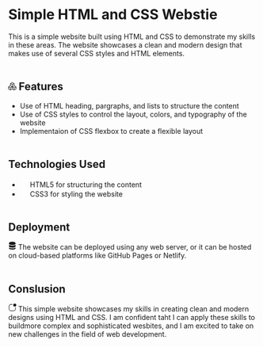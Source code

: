 # Simple HTML and CSS Webstie

This is a simple website built using HTML and CSS to demonstrate my skills in these areas. The website showcases a clean and modern design that makes use of several CSS styles and HTML elements.
<br><br>
## <svg xmlns="http://www.w3.org/2000/svg" width="16" height="16" fill="currentColor" class="bi bi-boxes" viewBox="0 0 16 16"> <path d="M7.752.066a.5.5 0 0 1 .496 0l3.75 2.143a.5.5 0 0 1 .252.434v3.995l3.498 2A.5.5 0 0 1 16 9.07v4.286a.5.5 0 0 1-.252.434l-3.75 2.143a.5.5 0 0 1-.496 0l-3.502-2-3.502 2.001a.5.5 0 0 1-.496 0l-3.75-2.143A.5.5 0 0 1 0 13.357V9.071a.5.5 0 0 1 .252-.434L3.75 6.638V2.643a.5.5 0 0 1 .252-.434L7.752.066ZM4.25 7.504 1.508 9.071l2.742 1.567 2.742-1.567L4.25 7.504ZM7.5 9.933l-2.75 1.571v3.134l2.75-1.571V9.933Zm1 3.134 2.75 1.571v-3.134L8.5 9.933v3.134Zm.508-3.996 2.742 1.567 2.742-1.567-2.742-1.567-2.742 1.567Zm2.242-2.433V3.504L8.5 5.076V8.21l2.75-1.572ZM7.5 8.21V5.076L4.75 3.504v3.134L7.5 8.21ZM5.258 2.643 8 4.21l2.742-1.567L8 1.076 5.258 2.643ZM15 9.933l-2.75 1.571v3.134L15 13.067V9.933ZM3.75 14.638v-3.134L1 9.933v3.134l2.75 1.571Z"/> </svg> Features
* Use of HTML heading, pargraphs, and lists to structure the content
* Use of CSS styles to control the layout, colors, and typography of the website
* Implementaion of CSS flexbox to create a flexible layout
<br><br>
## Technologies Used


* <svg xmlns="http://www.w3.org/2000/svg" width="16" height="16" viewBox="0 0 384 512"><path d="M0 32l34.9 395.8L191.5 480l157.6-52.2L384 32H0zm308.2 127.9H124.4l4.1 49.4h175.6l-13.6 148.4-97.9 27v.3h-1.1l-98.7-27.3-6-75.8h47.7L138 320l53.5 14.5 53.7-14.5 6-62.2H84.3L71.5 112.2h241.1l-4.4 47.7z" fill="white"></path></svg> HTML5 for structuring the content
* <svg style="color: white" width="16" height="16" xmlns="http://www.w3.org/2000/svg" viewBox="0 0 384 512"><!--! Font Awesome Free 6.1.1 by @fontawesome - https://fontawesome.com License - https://fontawesome.com/license/free (Icons: CC BY 4.0, Fonts: SIL OFL 1.1, Code: MIT License) Copyright 2022 Fonticons, Inc. --><path d="M0 32l34.9 395.8L192 480l157.1-52.2L384 32H0zm313.1 80l-4.8 47.3L193 208.6l-.3.1h111.5l-12.8 146.6-98.2 28.7-98.8-29.2-6.4-73.9h48.9l3.2 38.3 52.6 13.3 54.7-15.4 3.7-61.6-166.3-.5v-.1l-.2.1-3.6-46.3L193.1 162l6.5-2.7H76.7L70.9 112h242.2z" fill="white"></path></svg> CSS3 for styling the website
<br><br>
## Deployment
<svg xmlns="http://www.w3.org/2000/svg" width="16" height="16" fill="currentColor" class="bi bi-server" viewBox="0 0 16 16"> <path d="M1.333 2.667C1.333 1.194 4.318 0 8 0s6.667 1.194 6.667 2.667V4c0 1.473-2.985 2.667-6.667 2.667S1.333 5.473 1.333 4V2.667z"/> <path d="M1.333 6.334v3C1.333 10.805 4.318 12 8 12s6.667-1.194 6.667-2.667V6.334a6.51 6.51 0 0 1-1.458.79C11.81 7.684 9.967 8 8 8c-1.966 0-3.809-.317-5.208-.876a6.508 6.508 0 0 1-1.458-.79z"/> <path d="M14.667 11.668a6.51 6.51 0 0 1-1.458.789c-1.4.56-3.242.876-5.21.876-1.966 0-3.809-.316-5.208-.876a6.51 6.51 0 0 1-1.458-.79v1.666C1.333 14.806 4.318 16 8 16s6.667-1.194 6.667-2.667v-1.665z"/> </svg>
The website can be deployed using any web server, or it can be hosted on cloud-based platforms like GitHub Pages or Netlify.
<br><br>
## Conslusion
<svg xmlns="http://www.w3.org/2000/svg" width="16" height="16" fill="currentColor" class="bi bi-app-indicator" viewBox="0 0 16 16"> <path d="M5.5 2A3.5 3.5 0 0 0 2 5.5v5A3.5 3.5 0 0 0 5.5 14h5a3.5 3.5 0 0 0 3.5-3.5V8a.5.5 0 0 1 1 0v2.5a4.5 4.5 0 0 1-4.5 4.5h-5A4.5 4.5 0 0 1 1 10.5v-5A4.5 4.5 0 0 1 5.5 1H8a.5.5 0 0 1 0 1H5.5z"/> <path d="M16 3a3 3 0 1 1-6 0 3 3 0 0 1 6 0z"/> </svg> This simple website showcases my skills in creating clean and modern designs using HTML and CSS. I am confident taht I can apply these skills to buildmore complex and sophisticated wesbites, and I am excited to take on new challenges in the field of web development.


